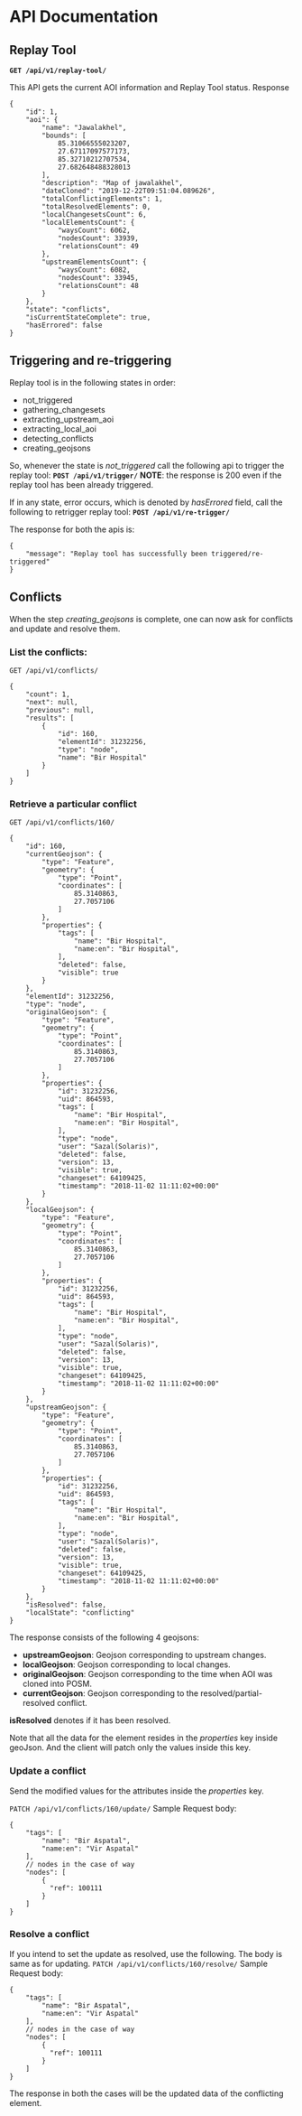 # API Documentation

## Replay Tool
**`GET /api/v1/replay-tool/`** 

This API gets the current AOI information and Replay Tool status.
Response
```
{
    "id": 1,
    "aoi": {
        "name": "Jawalakhel",
        "bounds": [
            85.31066555023207,
            27.67117097577173,
            85.32710212707534,
            27.682648488328013
        ],
        "description": "Map of jawalakhel",
        "dateCloned": "2019-12-22T09:51:04.089626",
        "totalConflictingElements": 1,
        "totalResolvedElements": 0,
        "localChangesetsCount": 6,
        "localElementsCount": {
            "waysCount": 6062,
            "nodesCount": 33939,
            "relationsCount": 49
        },
        "upstreamElementsCount": {
            "waysCount": 6082,
            "nodesCount": 33945,
            "relationsCount": 48
        }
    },
    "state": "conflicts",
    "isCurrentStateComplete": true,
    "hasErrored": false
}
```

## Triggering and re-triggering
Replay tool is in the following states in order:
- not_triggered
- gathering_changesets
- extracting_upstream_aoi
- extracting_local_aoi
- detecting_conflicts
- creating_geojsons

So, whenever the state is *not_triggered* call the following api to trigger the replay tool: 
**`POST /api/v1/trigger/`**
**NOTE**: the response is 200 even if the replay tool has been already triggered.

If in any state, error occurs, which is denoted by *hasErrored* field, call the following to retrigger replay tool:
**`POST /api/v1/re-trigger/`**

The response for both the apis is:
```
{
	"message": "Replay tool has successfully been triggered/re-triggered"
}
```

## Conflicts
When the step *creating_geojsons* is complete, one can now ask for conflicts and update and resolve them.

### List the conflicts:
`GET /api/v1/conflicts/`

```
{
    "count": 1,
    "next": null,
    "previous": null,
    "results": [
        {
            "id": 160,
            "elementId": 31232256,
            "type": "node",
            "name": "Bir Hospital"
        }
    ]
}
```

### Retrieve a particular conflict 
`GET /api/v1/conflicts/160/`

```
{
    "id": 160,
    "currentGeojson": {
        "type": "Feature",
        "geometry": {
            "type": "Point",
            "coordinates": [
                85.3140863,
                27.7057106
            ]
        },
        "properties": {
            "tags": [
                "name": "Bir Hospital",
                "name:en": "Bir Hospital",
            ],
            "deleted": false,
            "visible": true
        }
    },
    "elementId": 31232256,
    "type": "node",
    "originalGeojson": {
        "type": "Feature",
        "geometry": {
            "type": "Point",
            "coordinates": [
                85.3140863,
                27.7057106
            ]
        },
        "properties": {
            "id": 31232256,
            "uid": 864593,
            "tags": [
                "name": "Bir Hospital",
                "name:en": "Bir Hospital",
            ],
            "type": "node",
            "user": "Sazal(Solaris)",
            "deleted": false,
            "version": 13,
            "visible": true,
            "changeset": 64109425,
            "timestamp": "2018-11-02 11:11:02+00:00"
        }
    },
    "localGeojson": {
        "type": "Feature",
        "geometry": {
            "type": "Point",
            "coordinates": [
                85.3140863,
                27.7057106
            ]
        },
        "properties": {
            "id": 31232256,
            "uid": 864593,
            "tags": [
                "name": "Bir Hospital",
                "name:en": "Bir Hospital",
            ],
            "type": "node",
            "user": "Sazal(Solaris)",
            "deleted": false,
            "version": 13,
            "visible": true,
            "changeset": 64109425,
            "timestamp": "2018-11-02 11:11:02+00:00"
        }
    },
    "upstreamGeojson": {
        "type": "Feature",
        "geometry": {
            "type": "Point",
            "coordinates": [
                85.3140863,
                27.7057106
            ]
        },
        "properties": {
            "id": 31232256,
            "uid": 864593,
            "tags": [
                "name": "Bir Hospital",
                "name:en": "Bir Hospital",
            ],
            "type": "node",
            "user": "Sazal(Solaris)",
            "deleted": false,
            "version": 13,
            "visible": true,
            "changeset": 64109425,
            "timestamp": "2018-11-02 11:11:02+00:00"
        }
    },
    "isResolved": false,
    "localState": "conflicting"
}
```
The response consists of the following 4 geojsons:
- **upstreamGeojson**: Geojson corresponding to upstream changes.
- **localGeojson**: Geojson corresponding to local changes.
- **originalGeojson**: Geojson corresponding to the time when AOI was cloned into POSM.
- **currentGeojson**: Geojson corresponding to the resolved/partial-resolved conflict.

**isResolved** denotes if it has been resolved.

Note that all the data for the element resides in the *properties* key inside geoJson. And the client will patch only the values inside this key.

### Update a conflict
Send the modified values for the attributes inside the *properties* key.

`PATCH /api/v1/conflicts/160/update/`
Sample Request body:
```
{
    "tags": [
        "name": "Bir Aspatal",
        "name:en": "Vir Aspatal"
    ],
    // nodes in the case of way
    "nodes": [
        {
          "ref": 100111
        }
    ]
}
```
### Resolve a conflict
If you intend to set the update as resolved, use the following. The body is same as for updating.
`PATCH /api/v1/conflicts/160/resolve/`
Sample Request body:
```
{
    "tags": [
        "name": "Bir Aspatal",
        "name:en": "Vir Aspatal"
    ],
    // nodes in the case of way
    "nodes": [
        {
          "ref": 100111
        }
    ]
}
```
The response in both the cases will be the updated data of the conflicting element.
